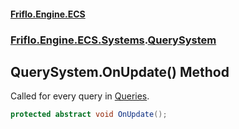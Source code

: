 #### [Friflo.Engine.ECS](index.md 'index')
### [Friflo.Engine.ECS.Systems](Friflo.Engine.ECS.Systems.md 'Friflo.Engine.ECS.Systems').[QuerySystem](QuerySystem.md 'Friflo.Engine.ECS.Systems.QuerySystem')

## QuerySystem.OnUpdate() Method

Called for every query in [Queries](QuerySystem.Queries.md 'Friflo.Engine.ECS.Systems.QuerySystem.Queries').

```csharp
protected abstract void OnUpdate();
```